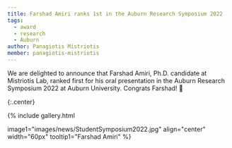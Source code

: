 ```yaml
---
title: Farshad Amiri ranks 1st in the Auburn Research Symposium 2022
tags:
  - award
  - research
  - Auburn
author: Panagiotis Mistriotis
member: panagiotis-mistriotis
---
```


We are delighted to announce that Farshad Amiri, Ph.D. candidate at Mistriotis Lab, ranked first for his oral presentation in the Auburn Research Symposium 2022 at Auburn University. Congrats Farshad! 🎉

{:.center}


{%
  include gallery.html

  image1="images/news/StudentSymposium2022.jpg"
  align="center"
  width="60px"
  tooltip1="Farshad Amiri"
%}
